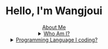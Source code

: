 <h1 align="center">Hello, I'm Wangjoui</h1>
<div align="center">
<a href="https://discord.com/users/1053969705129488426"

<h3 align="center">About Me</h3>

<details><summary>Who Am I?</summary>
  <p>

  - 🇻🇳 | I'm From Vietnam
  - 🎮 | I Really like to code and play simulator game like American Truck Simulator, Euro Truck Simulator 2, and i like cat :>
</p>
</details>
<details><summary>Programming Language I coding?</summary>
